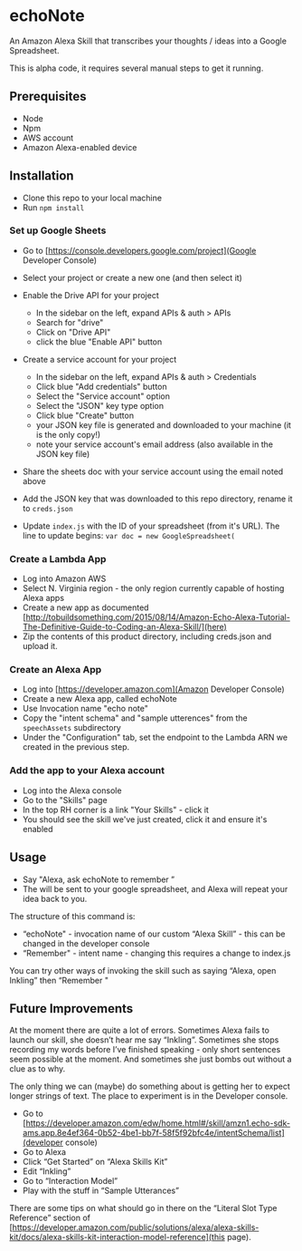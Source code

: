 # echoNote
An Amazon Alexa Skill that transcribes your thoughts / ideas into a Google Spreadsheet.

This is alpha code, it requires several manual steps to get it running.

## Prerequisites
* Node
* Npm
* AWS account
* Amazon Alexa-enabled device

## Installation
* Clone this repo to your local machine
* Run ```npm install```

### Set up Google Sheets 
* Go to [https://console.developers.google.com/project](Google Developer Console)
* Select your project or create a new one (and then select it)
* Enable the Drive API for your project
    * In the sidebar on the left, expand APIs & auth > APIs
    * Search for "drive"
    * Click on "Drive API"
    * click the blue "Enable API" button
* Create a service account for your project
    * In the sidebar on the left, expand APIs & auth > Credentials
    * Click blue "Add credentials" button
    * Select the "Service account" option
    * Select the "JSON" key type option
    * Click blue "Create" button
    * your JSON key file is generated and downloaded to your machine (it is the only copy!)
    * note your service account's email address (also available in the JSON key file)

* Share the sheets doc with your service account using the email noted above

* Add the JSON key that was downloaded to this repo directory, rename it to ```creds.json```

* Update ```index.js``` with the ID of your spreadsheet (from it's URL).  The line to update begins:
```var doc = new GoogleSpreadsheet(```

### Create a Lambda App
* Log into Amazon AWS
* Select N. Virginia region - the only region currently capable of hosting Alexa apps
* Create a new app as documented [http://tobuildsomething.com/2015/08/14/Amazon-Echo-Alexa-Tutorial-The-Definitive-Guide-to-Coding-an-Alexa-Skill/](here)
* Zip the contents of this product directory, including creds.json and upload it.

### Create an Alexa App

* Log into [https://developer.amazon.com](Amazon Developer Console)
* Create a new Alexa app, called echoNote
* Use Invocation name "echo note"
* Copy the "intent schema" and "sample utterences" from the ```speechAssets``` subdirectory
* Under the "Configuration" tab, set the endpoint to the Lambda ARN we created in the previous step.

### Add the app to your Alexa account
* Log into the Alexa console
* Go to the "Skills" page
* In the top RH corner is a link "Your Skills" - click it
* You should see the skill we've just created, click it and ensure it's enabled
    
    
## Usage


* Say "Alexa, ask echoNote to remember <idea>”
* The <idea> will be sent to your google spreadsheet, and Alexa will repeat your idea back to you.

The structure of this command is:

* “echoNote" - invocation name of our custom “Alexa Skill” - this can be changed in the developer console
* “Remember" - intent name - changing this requires a change to index.js

You can try other ways of invoking the skill such as saying “Alexa, open Inkling”  then “Remember <idea>"


## Future Improvements
At the moment there are quite a lot of errors.  Sometimes Alexa fails to launch our skill, she doesn’t hear me say “Inkling”.  Sometimes she stops recording my words before I’ve finished speaking - only short sentences seem possible at the moment.  And sometimes she just bombs out without a clue as to why.

The only thing we can (maybe) do something about is getting her to expect longer strings of text.  The place to experiment is in the Developer console.  

* Go to [https://developer.amazon.com/edw/home.html#/skill/amzn1.echo-sdk-ams.app.8e4ef364-0b52-4be1-bb7f-58f5f92bfc4e/intentSchema/list](developer console)   
* Go to Alexa
* Click “Get Started” on “Alexa Skills Kit”
* Edit “Inkling”
* Go to “Interaction Model”
* Play with the stuff in “Sample Utterances” 

There are some tips on what should go in there on the “Literal Slot Type Reference” section of [https://developer.amazon.com/public/solutions/alexa/alexa-skills-kit/docs/alexa-skills-kit-interaction-model-reference](this page).  

